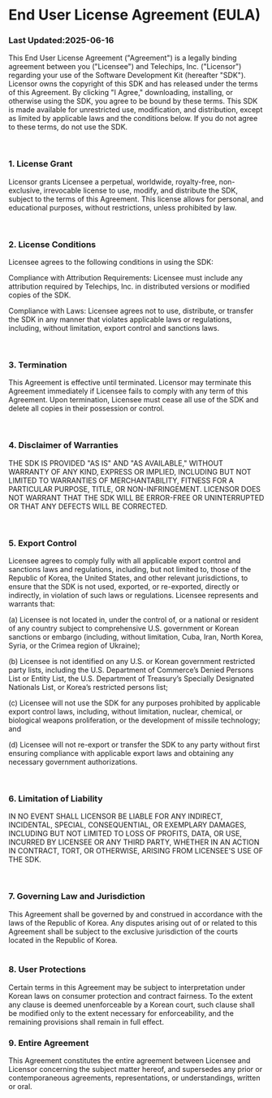 # End User License Agreement (EULA) 

### Last Updated:2025-06-16

This End User License Agreement ("Agreement") is a legally binding agreement between you ("Licensee") and Telechips, Inc. ("Licensor") regarding your use of the Software Development Kit (hereafter "SDK"). Licensor owns the copyright of this SDK and has released under the terms of this Agreement. By clicking "I Agree," downloading, installing, or otherwise using the SDK, you agree to be bound by these terms. This SDK is made available for unrestricted use, modification, and distribution, except as limited by applicable laws and the conditions below. If you do not agree to these terms, do not use the SDK. 

</br>

### 1. License Grant 

Licensor grants Licensee a perpetual, worldwide, royalty-free, non-exclusive, irrevocable license to use, modify, and distribute the SDK, subject to the terms of this Agreement. This license allows for personal, and educational purposes, without restrictions, unless prohibited by law. 

 
</br>

### 2. License Conditions 

Licensee agrees to the following conditions in using the SDK: 

Compliance with Attribution Requirements: Licensee must include any attribution required by Telechips, Inc. in distributed versions or modified copies of the SDK. 

Compliance with Laws: Licensee agrees not to use, distribute, or transfer the SDK in any manner that violates applicable laws or regulations, including, without limitation, export control and sanctions laws. 

</br>


### 3. Termination 

This Agreement is effective until terminated. Licensor may terminate this Agreement immediately if Licensee fails to comply with any term of this Agreement. Upon termination, Licensee must cease all use of the SDK and delete all copies in their possession or control. 

</br>
 

### 4. Disclaimer of Warranties 

THE SDK IS PROVIDED "AS IS" AND "AS AVAILABLE," WITHOUT WARRANTY OF ANY KIND, EXPRESS OR IMPLIED, INCLUDING BUT NOT LIMITED TO WARRANTIES OF MERCHANTABILITY, FITNESS FOR A PARTICULAR PURPOSE, TITLE, OR NON-INFRINGEMENT. LICENSOR DOES NOT WARRANT THAT THE SDK WILL BE ERROR-FREE OR UNINTERRUPTED OR THAT ANY DEFECTS WILL BE CORRECTED. 

</br>


### 5. Export Control 

Licensee agrees to comply fully with all applicable export control and sanctions laws and regulations, including, but not limited to, those of the Republic of Korea, the United States, and other relevant jurisdictions, to ensure that the SDK is not used, exported, or re-exported, directly or indirectly, in violation of such laws or regulations. Licensee represents and warrants that: 
 
(a) Licensee is not located in, under the control of, or a national or resident of any country subject to comprehensive U.S. government or Korean sanctions or embargo (including, without limitation, Cuba, Iran, North Korea, Syria, or the Crimea region of Ukraine); 

(b) Licensee is not identified on any U.S. or Korean government restricted party lists, including the U.S. Department of Commerce’s Denied Persons List or Entity List, the U.S. Department of Treasury’s Specially Designated Nationals List, or Korea’s restricted persons list; 

(c) Licensee will not use the SDK for any purposes prohibited by applicable export control laws, including, without limitation, nuclear, chemical, or biological weapons proliferation, or the development of missile technology; and 

(d) Licensee will not re-export or transfer the SDK to any party without first ensuring compliance with applicable export laws and obtaining any necessary government authorizations. 

</br>

### 6. Limitation of Liability 

IN NO EVENT SHALL LICENSOR BE LIABLE FOR ANY INDIRECT, INCIDENTAL, SPECIAL, CONSEQUENTIAL, OR EXEMPLARY DAMAGES, INCLUDING BUT NOT LIMITED TO LOSS OF PROFITS, DATA, OR USE, INCURRED BY LICENSEE OR ANY THIRD PARTY, WHETHER IN AN ACTION IN CONTRACT, TORT, OR OTHERWISE, ARISING FROM LICENSEE'S USE OF THE SDK. 

</br>

### 7. Governing Law and Jurisdiction 

This Agreement shall be governed by and construed in accordance with the laws of the Republic of Korea. Any disputes arising out of or related to this Agreement shall be subject to the exclusive jurisdiction of the courts located in the Republic of Korea.  
</br>

### 8. User Protections 

Certain terms in this Agreement may be subject to interpretation under Korean laws on consumer protection and contract fairness. To the extent any clause is deemed unenforceable by a Korean court, such clause shall be modified only to the extent necessary for enforceability, and the remaining provisions shall remain in full effect. 
</br>

### 9. Entire Agreement 

This Agreement constitutes the entire agreement between Licensee and Licensor concerning the subject matter hereof, and supersedes any prior or contemporaneous agreements, representations, or understandings, written or oral. 
</br>

 